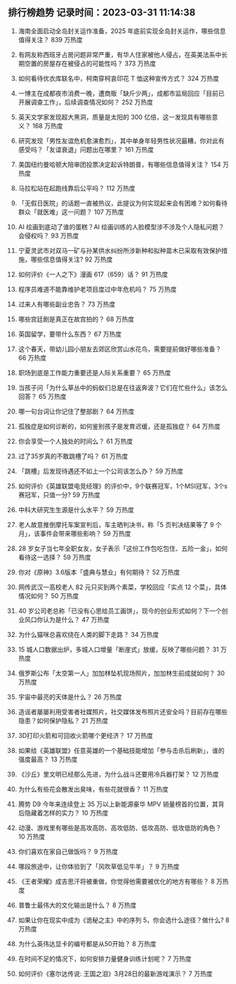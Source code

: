 
## 排行榜趋势 记录时间：2023-03-31 11:14:38
  
  1. 海南全面启动全岛封关运作准备，2025 年底前实现全岛封关运作，哪些信息值得关注？ 839 万热度
    
  2. 有网友称西班牙占房问题非常严重，有华人住家被他人侵占，在英美法系中长期空置的房屋存在被侵占的可能性吗？ 373 万热度
    
  3. 如何看待优衣库联名中，柯南穿柯哀印花 T 恤这种宣传方式？ 324 万热度
    
  4. 一博主在成都夜市消费一晚，遭商贩「缺斤少两」，成都市监局回应「目前已开展调查工作」，后续调查情况如何？ 252 万热度
    
  5. 英天文学家发现超大黑洞，质量是太阳的 300 亿倍，这一发现具有哪些意义？ 168 万热度
    
  6. 研究发现「男性友谊危机愈演愈烈」，其中单身年轻男性状况最糟，你对此有感受吗？「友谊衰退」问题出在哪里？ 161 万热度
    
  7. 美国纽约曼哈顿大陪审团投票决定起诉特朗普，有哪些信息值得关注？ 154 万热度
    
  8. 马拉松站在起跑线靠后公平吗？ 112 万热度
    
  9. 「无假日医院」的话题一直被热议，此提议为何实现起来会有困难？如何看待群众「就医难」这一问题？ 107 万热度
    
  10. AI 绘画到底动了谁的蛋糕？AI 绘画训练的人脸模型涉不涉及个人隐私问题？会侵权吗？ 93 万热度
    
  11. 宁夏灵武市对双马一矿与孙某供水纠纷所涉新种和拟种苗木已采取有效保护措施，哪些信息值得关注? 92 万热度
    
  12. 如何评价《一人之下》漫画 617（659）话？ 91 万热度
    
  13. 程序员难道不能靠维护老项目度过中年危机吗？ 75 万热度
    
  14. 过来人有哪些副业忠告？ 73 万热度
    
  15. 哪些宫廷剧是真正在故宫拍的？ 68 万热度
    
  16. 英国留学，要带什么东西？ 67 万热度
    
  17. 这个春天，带幼儿园小朋友去郊区欣赏山水花鸟，需要提前做好哪些准备？ 66 万热度
    
  18. 职场到底是工作能力重要还是人际关系重要？ 65 万热度
    
  19. 当孩子问「为什么草丛中的蚂蚁们总是在往返奔波？它们在忙些什么」该怎么回答？ 65 万热度
    
  20. 哪一句台词让你记住了整部剧？ 64 万热度
    
  21. 孤独症是如何诊断的，如何鉴别孩子是发育迟缓，还是孤独症？ 64 万热度
    
  22. 你会享受一个人独处的时间么？ 61 万热度
    
  23. 过了35岁真的不敢跳槽了吗？ 61 万热度
    
  24. 「跳槽」后发现待遇还不如上一个公司该怎么办？ 59 万热度
    
  25. 如何评价《英雄联盟电竞经理》的评价中，9个联赛冠军，1个MSI冠军，3个s赛冠军，只值一分? 59 万热度
    
  26. 中科大研究生生源是什么水平？ 59 万热度
    
  27. 老人故意推倒摩托车案宣判后，车主晒判决书，称「5 页判决结果等了 9 个月」，该事件会带来哪些影响？ 59 万热度
    
  28. 28 岁女子当七年全职女友，女子表示「这份工作包吃包住、五险一金」，如何看待这一选择？ 59 万热度
    
  29. 你对《原神》3.6版本「盛典与慧业」有何期待？ 52 万热度
    
  30. 网传武汉一高校老人 82 元只买到两个素菜，学校回应「实点 12 个菜」，具体情况如何？ 50 万热度
    
  31. 40 岁公司老总称「已没有心思给员工画饼」，现今的创业形式如何？下一个创业风口你认为是什么？ 47 万热度
    
  32. 为什么猫咪总喜欢绕在人类的脚下走路？ 34 万热度
    
  33. 15 城人口数据出炉，多城人口增量「断崖式」放缓，反映了哪些问题？ 31 万热度
    
  34. 俄罗斯公布「太空第一人」加加林坠机现场照片，加加林生前成就如何？ 30 万热度
    
  35. 宇宙中最亮的天体是什么？ 26 万热度
    
  36. 造谣者屡屡利用受害者社媒照片，社交媒体发布照片还安全吗？目前存在哪些隐患？如何保护隐私？ 21 万热度
    
  37. 3D打印火箭和可回收火箭哪个更经济？ 17 万热度
    
  38. 如果给《英雄联盟》任意英雄的一个基础技能增加「参与击杀后刷新」，谁的强度最高？ 13 万热度
    
  39. 《沙丘》里文明已经那么先进，为什么战斗还要用冷兵器打架？ 12 万热度
    
  40. 为什么有些花会散发出臭味，有些花就很香？ 11 万热度
    
  41. 腾势 D9 今年来连续登上 35 万以上新能源豪华 MPV 销量榜首的位置，其背后隐藏着怎样的实力？ 10 万热度
    
  42. 动漫、游戏里有哪些是高攻高防、高攻低防、低攻高防、低攻低防的角色？ 10 万热度
    
  43. 你们喜欢在家自己做饭吗？ 9 万热度
    
  44. 哪段旅途中，让你体验到了「风吹草低见牛羊」？ 9 万热度
    
  45. 《王者荣耀》成吉思汗将被重做，你觉得他需要被优化的地方有哪些？ 8 万热度
    
  46. 普鲁士最伟大的文化输出是什么？ 8 万热度
    
  47. 如果让你在现实中成为《诡秘之主》中的序列 5，你会选什么途径？做什么? 8 万热度
    
  48. 为什么英伟达显卡的编号都是从50开始？ 8 万热度
    
  49. 在时间不足的情况下，如何安排力量健身训练计划呢？ 7 万热度
    
  50. 如何评价《塞尔达传说: 王国之泪》3月28日的最新游戏演示？ 7 万热度
    